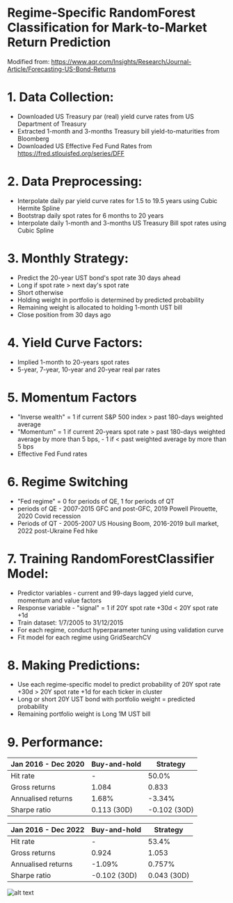 # Regime-Specific RandomForest Classification for Mark-to-Market Return Prediction

Modified from: https://www.aqr.com/Insights/Research/Journal-Article/Forecasting-US-Bond-Returns

# 1. Data Collection:
- Downloaded US Treasury par (real) yield curve rates from US Department of Treasury
- Extracted 1-month and 3-months Treasury bill yield-to-maturities from Bloomberg
- Downloaded US Effective Fed Fund Rates from https://fred.stlouisfed.org/series/DFF

# 2. Data Preprocessing:
- Interpolate daily par yield curve rates for 1.5 to 19.5 years using Cubic Hermite Spline
- Bootstrap daily spot rates for 6 months to 20 years
- Interpolate daily 1-month and 3-months US Treasury Bill spot rates using Cubic Spline

# 3. Monthly Strategy:
- Predict the 20-year UST bond's spot rate 30 days ahead
- Long if spot rate > next day's spot rate
- Short otherwise
- Holding weight in portfolio is determined by predicted probability
- Remaining weight is allocated to holding 1-month UST bill
- Close position from 30 days ago

# 4. Yield Curve Factors:
- Implied 1-month to 20-years spot rates
- 5-year, 7-year, 10-year and 20-year real par rates

# 5. Momentum Factors
- "Inverse wealth" = 1 if current S&P 500 index > past 180-days weighted average 
- "Momentum" = 1 if current 20-years spot rate > past 180-days weighted average by more than 5 bps, - 1 if < past weighted average by more than 5 bps
- Effective Fed Fund rates

# 6. Regime Switching
- "Fed regime" = 0 for periods of QE, 1 for periods of QT
- periods of QE - 2007-2015 GFC and post-GFC, 2019 Powell Pirouette, 2020 Covid recession
- Periods of QT - 2005-2007 US Housing Boom, 2016-2019 bull market, 2022 post-Ukraine Fed hike

# 7. Training RandomForestClassifier Model:
- Predictor variables - current and 99-days lagged yield curve, momentum and value factors
- Response variable - "signal" = 1 if 20Y spot rate +30d < 20Y spot rate +1d
- Train dataset: 1/7/2005 to 31/12/2015
- For each regime, conduct hyperparameter tuning using validation curve
- Fit model for each regime using GridSearchCV

# 8. Making Predictions:
- Use each regime-specific model to predict probability of 20Y spot rate +30d > 20Y spot rate +1d for each ticker in cluster
- Long or short 20Y UST bond with portfolio weight = predicted probability
- Remaining portfolio weight is Long 1M UST bill

# 9. Performance:

|Jan 2016 - Dec 2020|Buy-and-hold|Strategy|
|---|---|---|
|Hit rate|-|50.0%|
|Gross returns|1.084|0.833|
|Annualised returns|1.68%|-3.34%|
|Sharpe ratio|0.113 (30D)|-0.102 (30D)|

|Jan 2016 - Dec 2022|Buy-and-hold|Strategy|
|---|---|---|
|Hit rate|-|53.4%|
|Gross returns|0.924|1.053|
|Annualised returns|-1.09%|0.757%|
|Sharpe ratio|-0.102 (30D)|0.043 (30D)|

![alt text](https://github.com/Lzhenghong/Quant-Projects/blob/main/UST/RF_Yield_Momentum/QE%20%20QT%20PnL.png)
